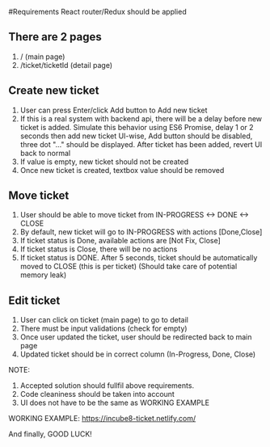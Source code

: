 #Requirements
React router/Redux should be applied

## There are 2 pages
1. / (main page)
2. /ticket/ticketId (detail page)


## Create new ticket
1. User can press Enter/click Add button to Add new ticket
2. If this is a real system with backend api, there will be a delay before new ticket is added.
  Simulate this behavior using ES6 Promise, delay 1 or 2 seconds then add new ticket
  UI-wise, Add button should be disabled, three dot "..." should be displayed. After ticket has been added, revert UI back to normal
3. If value is empty, new ticket should not be created
4. Once new ticket is created, textbox value should be removed

## Move ticket
1. User should be able to move ticket from IN-PROGRESS <-> DONE <-> CLOSE
2. By default, new ticket will go to IN-PROGRESS with actions [Done,Close]
3. If ticket status is Done, available actions are [Not Fix, Close]
4. If ticket status is Close, there will be no actions
5. If ticket status is DONE. After 5 seconds, ticket should be automatically moved to CLOSE (this is per ticket)
   (Should take care of potential memory leak)

## Edit ticket
1. User can click on ticket (main page) to go to detail
2. There must be input validations (check for empty)
3. Once user updated the ticket, user should be redirected back to main page
4. Updated ticket should be in correct column (In-Progress, Done, Close)

NOTE: 
1. Accepted solution should fullfil above requirements.
2. Code cleaniness should be taken into account
3. UI does not have to be the same as WORKING EXAMPLE

WORKING EXAMPLE: https://incube8-ticket.netlify.com/

And finally, GOOD LUCK!

